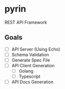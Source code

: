 # pyrin
REST API Framework

## Goals
- [ ] API Server (Using Echo)
- [ ] Schema Validation
- [ ] Generate Spec File
- [ ] API Client Generation
    - [ ] Golang
    - [ ] Typescript
- [ ] API Docs Generation
